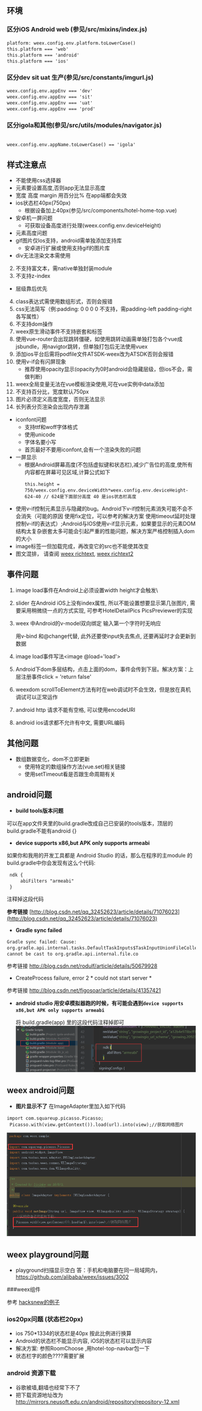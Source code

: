 ## 环境
### 区分iOS Android web (参见/src/mixins/index.js)

```
platform: weex.config.env.platform.toLowerCase()
this.platform === 'web'
this.platform === 'android'
this.platform === 'ios'

```

### 区分dev sit uat 生产(参见/src/constants/imgurl.js)

```
weex.config.env.appEnv === 'dev'
weex.config.env.appEnv === 'sit'
weex.config.env.appEnv === 'uat'
weex.config.env.appEnv === 'prod'

```

### 区分igola和其他(参见/src/utils/modules/navigator.js)

```

weex.config.env.appName.toLowerCase() == 'igola'
```

## 样式注意点
- 不能使用css选择器
- 元素要设置高度,否则app无法显示高度
- 宽度 高度 margin 用百分比% 在app端都会失效
- ios状态栏40px(750px)
  - 根据设备加上40px(参见/src/components/hotel-home-top.vue)
- 安卓机一屏问题 
  - 可获取设备高度进行处理(weex.config.env.deviceHeight)
- 元素高度问题 
- gif图片仅Ios支持，android需单独添加支持库
  - 安卓进行扩展或使用支持gif的图片库
- div无法渲染文本需使用<text>
2. 不支持富文本，需native单独封装module
3. 不支持z-index
  - 层级靠后优先
4. class表达式需使用数组形式，否则会报错
5. css无法简写（例:padding: 0 0 0 0 不支持，需padding-left padding-right各写属性）
6. 不支持dom操作
7. weex原生滑动事件不支持嵌套<list>和<scroller>标签
8. 使用vue-router会出现跳转僵硬，如使用跳转动画需单独打包各个vue成jsbundle，用navigtor跳转，但单独打包后无法使用vuex
9. 添加ios平台后需将podfile文件ATSDK-weex改为ATSDK否则会报错
11. 使用v-if会有闪屏现象
    - 推荐使用opacity显示(opacity为0时android会隐藏层级，但ios不会，需做判断)
12. weex全局变量无法在vue模板渲染使用,可在vue实例中data添加
13. 不支持百分比，宽度默认750px
14. 图片必须定义高度宽度，否则无法显示
15. 长列表分页渲染会出现内存泄漏
- iconfont问题
  - 支持ttf和woff字体格式
  - 使用unicode
  - 字体名要小写
  - 首页最好不要用iconfont,会有一个渲染失败的问题
- 一屏显示
  - 根据Android屏幕高度(不包括虚拟键和状态栏),减少广告位的高度,使所有内容都在屏幕可见区域,计算公式如下
    ```
    this.height = 750/weex.config.env.deviceWidth*weex.config.env.deviceHeight-624-40 // 624是下面部分高度 40 是ios状态栏高度
    ```
- 使用v-if控制元素显示与隐藏的bug。Android下v-if控制元素消失可能不会不会消失（可能的原因 使用fix定位，可以参考的解决方案 使用timeout延时处理控制v-if的表达式）;Android与IOS使用v-if显示元素，如果要显示的元素DOM结构太复杂嵌套太多可能会引起严重的性能问题，解决方案严格控制插入dom的大小
- image标签一但加载完成，再改变它的src也不能使其改变
- 图文混排， 请查阅 [weex richtext](https://github.com/alibaba/weex/issues/835), [weex richtext2](https://github.com/alibaba/weex/issues/834)    


  

## 事件问题
1. image load事件在Android上必须设置width height才会触发\
2. slider 在Android iOS上没有index属性, 所以不能设置想要显示第几张图片, 需要采用稍微绕一点的方式实现, 可参考HotelDetailPics PicsPreviewer的实现
3. weex 中Android的v-model双向绑定 输入第一个字符时无响应

    用v-bind 和@change代替, 此外还要使input失去焦点, 还要再延时才会更新到数据
4. image load事件写法<image @load='load'></imag>
5. Android下dom多层结构，点击上面的dom，事件会传到下层。解决方案：上层注册事件click = 'return false'
6. weexdom scrollToElement方法有时在web调试时不会生效，但是放在真机调试可以正常运作
7. android http 请求不能有空格, 可以使用encodeURI
8. android ios请求都不允许有中文, 需要URL编码


## 其他问题
- 数组数据变化，dom不立即更新
  - 使用特定的数组操作方法(vue.set)相关链接
  - 使用setTimeout看是否跟生命周期有关


##  android问题

-  **build tools版本问题** 

可以在app文件夹里的build.gradle改成自己已安装的tools版本，顶层的build.gradle不能有android {}

-  **device supports x86,but APK only supports armeabi** 

如果你和我用的开发工具都是 Android Studio 的话，那么在程序的主module 的 build.gradle中你会发现有这么个代码:

```
 ndk {
     abiFilters "armeabi"
 }
```
注释掉这段代码

 **参考链接** 
[http://blog.csdn.net/qq_32452623/article/details/71076023](http://blog.csdn.net/qq_32452623/article/details/71076023)
-  **Gradle sync failed** 

```
Gradle sync failed: Cause: org.gradle.api.internal.tasks.DefaultTaskInputs$TaskInputUnionFileCollection cannot be cast to org.gradle.api.internal.file.co
```
参考链接 http://blog.csdn.net/rodulf/article/details/50679928

-  CreateProcess failure, error 2 * could not start server *

参考链接 http://blog.csdn.net/figosoar/article/details/41357421

- **android studio 用安卓模拟器跑的时候，有可能会遇到`device supports x86,but APK only supports armeabi`**
  
  将 build.gradle(app) 里的这段代码注释掉即可
  ![](/assets/161518_66a2c5ea_617787.png)
  

## weex android问题
-  **图片显示不了** 
在ImageAdapter里加入如下代码
```
import com.squareup.picasso.Picasso;
 Picasso.with(view.getContext()).load(url).into(view);//获取网络图片
```
![](/assets/124734_a91b2758_1345928.png)

## weex playground问题
- playground扫描显示空白
答：手机和电脑要在同一局域网内，https://github.com/alibaba/weex/issues/3002


###weex组件

参考 [hacksnew的例子](https://github.com/Hanks10100/vue-snippets)


### ios20px问题 (状态栏20px)
- ios 750*1334的状态栏是40px 按此比例进行换算
- Android的状态栏不能显示内容, iOS的状态栏可以显示内容
- 解决方案: 参照RoomChoose ,用hotel-top-navbar包一下
- 状态栏字的颜色????需要扩展


### android 资源下载
- 谷歌被墙,翻墙也经常下不了
- 把下载资源地址改为 http://mirrors.neusoft.edu.cn/android/repository/repository-12.xml

